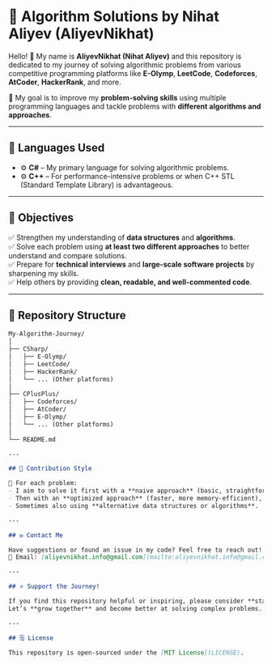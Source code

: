 # 🚀 Algorithm Solutions by Nihat Aliyev (AliyevNikhat)

Hello! 👋 My name is **AliyevNikhat (Nihat Aliyev)** and this repository is dedicated to my journey of solving algorithmic problems from various competitive programming platforms like **E-Olymp**, **LeetCode**, **Codeforces**, **AtCoder**, **HackerRank**, and more.

🧠 My goal is to improve my **problem-solving skills** using multiple programming languages and tackle problems with **different algorithms and approaches**.

---

## 🔧 Languages Used

- ⚙️ **C#** – My primary language for solving algorithmic problems.
- ⚙️ **C++** – For performance-intensive problems or when C++ STL (Standard Template Library) is advantageous.

---

## 🎯 Objectives

✅ Strengthen my understanding of **data structures** and **algorithms**.<br>
✅ Solve each problem using **at least two different approaches** to better understand and compare solutions.<br>
✅ Prepare for **technical interviews** and **large-scale software projects** by sharpening my skills.<br>
✅ Help others by providing **clean, readable, and well-commented code**.

---

## 📁 Repository Structure
```markdown
My-Algorithm-Journey/
│
├── CSharp/
│   ├── E-Olymp/
│   ├── LeetCode/
│   ├── HackerRank/
│   └── ... (Other platforms)
│
├── CPlusPlus/
│   ├── Codeforces/
│   ├── AtCoder/
│   ├── E-Olymp/
│   └── ... (Other platforms)
│
└── README.md

---

## 📝 Contribution Style

🔹 For each problem:
- I aim to solve it first with a **naive approach** (basic, straightforward method),
- Then with an **optimized approach** (faster, more memory-efficient),
- Sometimes also using **alternative data structures or algorithms**.

---

## ✉️ Contact Me

Have suggestions or found an issue in my code? Feel free to reach out!  
📧 Email: [aliyevnikhat.info@gmail.com](mailto:aliyevnikhat.info@gmail.com)

---

## ⭐ Support the Journey!

If you find this repository helpful or inspiring, please consider **starring** ⭐ the repo.  
Let’s **grow together** and become better at solving complex problems. 💪🔥

---

## 🗒️ License

This repository is open-sourced under the [MIT License](LICENSE).

